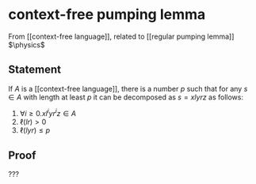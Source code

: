 # context-free pumping lemma
From [[context-free language]], related to [[regular pumping lemma]]
$\physics$
## Statement
If $A$ is a [[context-free language]], there is a number $p$ such that for any $s \in A$ with length at least $p$ it can be decomposed as $s = xlyrz$ as follows:
1. $\forall i \geq 0. xl^{i}yr^{i}z \in A$
2. $\ell(lr) > 0$
3. $\ell(lyr) \leq p$

## Proof
???